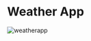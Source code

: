 # Weather App
![weatherapp](https://user-images.githubusercontent.com/58493357/175193669-bf4b5418-6fca-4cde-8242-a781f3bdfa6e.png)
